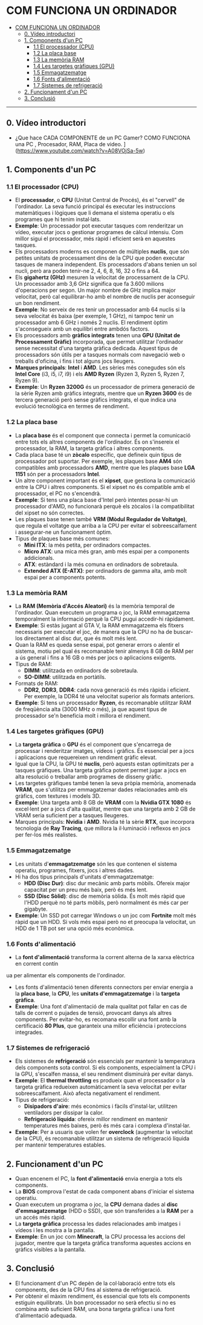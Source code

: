 # COM FUNCIONA UN ORDINADOR

- [COM FUNCIONA UN ORDINADOR](#com-funciona-un-ordinador)
  - [0. Vídeo introductori](#0-vídeo-introductori)
  - [1. Components d'un PC](#1-components-dun-pc)
    - [1.1 El processador (CPU)](#11-el-processador-cpu)
    - [1.2 La placa base](#12-la-placa-base)
    - [1.3 La memòria RAM](#13-la-memòria-ram)
    - [1.4 Les targetes gràfiques (GPU)](#14-les-targetes-gràfiques-gpu)
    - [1.5 Emmagatzematge](#15-emmagatzematge)
    - [1.6 Fonts d'alimentació](#16-fonts-dalimentació)
    - [1.7 Sistemes de refrigeració](#17-sistemes-de-refrigeració)
  - [2. Funcionament d'un PC](#2-funcionament-dun-pc)
  - [3. Conclusió](#3-conclusió)

---

## 0. Vídeo introductori

- ¿Que hace CADA COMPONENTE de un PC Gamer? COMO FUNCIONA una PC , Procesador, RAM, Placa de video.
](<https://www.youtube.com/watch?v=A08VOjSa-5w>)

## 1. Components d'un PC

### 1.1 El processador (CPU)

- El **processador**, o **CPU** (Unitat Central de Procés), és el "cervell" de l'ordinador. La seva funció principal és executar les instruccions matemàtiques i lògiques que li demana el sistema operatiu o els programes que hi tenim instal·lats.
- **Exemple**: Un processador pot executar tasques com renderitzar un vídeo, executar jocs o gestionar programes de càlcul intensiu. Com millor sigui el processador, més ràpid i eficient serà en aquestes tasques.
- Els processadors moderns es componen de múltiples **nuclis**, que són petites unitats de processament dins de la CPU que poden executar tasques de manera independent. Els processadors d'abans tenien un sol nucli, però ara poden tenir-ne 2, 4, 6, 8, 16, 32 o fins a 64.
- Els **gigahertz (GHz)** mesuren la velocitat de processament de la CPU. Un processador amb 3,6 GHz significa que fa 3.600 milions d'operacions per segon. Un major nombre de GHz implica major velocitat, però cal equilibrar-ho amb el nombre de nuclis per aconseguir un bon rendiment.
- **Exemple**: No serveix de res tenir un processador amb 64 nuclis si la seva velocitat és baixa (per exemple, 1 GHz), ni tampoc tenir un processador amb 6 GHz i només 2 nuclis. El rendiment òptim s'aconsegueix amb un equilibri entre ambdós factors.
- Els processadors amb **gràfics integrats** tenen una **GPU (Unitat de Processament Gràfic)** incorporada, que permet utilitzar l'ordinador sense necessitat d'una targeta gràfica dedicada. Aquest tipus de processadors són útils per a tasques normals com navegació web o treballs d'oficina, i fins i tot alguns jocs lleugers.
- **Marques principals**: **Intel** i **AMD**. Les sèries més conegudes són els **Intel Core** (i3, i5, i7, i9) i els **AMD Ryzen** (Ryzen 3, Ryzen 5, Ryzen 7, Ryzen 9).
- **Exemple**: Un **Ryzen 3200G** és un processador de primera generació de la sèrie Ryzen amb gràfics integrats, mentre que un **Ryzen 3600** és de tercera generació però sense gràfics integrats, el que indica una evolució tecnològica en termes de rendiment.

### 1.2 La placa base

- La **placa base** és el component que connecta i permet la comunicació entre tots els altres components de l'ordinador. És on s'insereix el processador, la RAM, la targeta gràfica i altres components.
- Cada placa base té un **zòcalo** específic, que defineix quin tipus de processador pot suportar. Per exemple, les plaques base **AM4** són compatibles amb processadors **AMD**, mentre que les plaques base **LGA 1151** són per a processadors **Intel**.
- Un altre component important és el **xipset**, que gestiona la comunicació entre la CPU i altres components. Si el xipset no és compatible amb el processador, el PC no s'encendrà.
- **Exemple**: Si tens una placa base d'Intel però intentes posar-hi un processador d'AMD, no funcionarà perquè els zòcalos i la compatibilitat del xipset no són correctes.
- Les plaques base tenen també **VRM (Mòdul Regulador de Voltatge)**, que regula el voltatge que arriba a la CPU per evitar el sobreescalfament i assegurar-ne un funcionament òptim.
- Tipus de plaques base més comunes:
  - **Mini ITX**: la més petita, per ordinadors compactes.
  - **Micro ATX**: una mica més gran, amb més espai per a components addicionals.
  - **ATX**: estàndard i la més comuna en ordinadors de sobretaula.
  - **Extended ATX (E-ATX)**: per ordinadors de gamma alta, amb molt espai per a components potents.
  
### 1.3 La memòria RAM

- La **RAM (Memòria d'Accés Aleatori)** és la memòria temporal de l'ordinador. Quan executem un programa o joc, la RAM emmagatzema temporalment la informació perquè la CPU pugui accedir-hi ràpidament.
- **Exemple**: Si estàs jugant al GTA V, la RAM emmagatzema els fitxers necessaris per executar el joc, de manera que la CPU no ha de buscar-los directament al disc dur, que és molt més lent.
- Quan la RAM es queda sense espai, pot generar errors o alentir el sistema, motiu pel qual és recomanable tenir almenys 8 GB de RAM per a ús general i fins a 16 GB o més per jocs o aplicacions exigents.
- Tipus de RAM:
  - **DIMM**: utilitzada en ordinadors de sobretaula.
  - **SO-DIMM**: utilitzada en portàtils.
- Formats de RAM:
  - **DDR2**, **DDR3**, **DDR4**: cada nova generació és més ràpida i eficient. Per exemple, la DDR4 té una velocitat superior als formats anteriors.
- **Exemple**: Si tens un processador **Ryzen**, és recomanable utilitzar RAM de freqüència alta (3000 MHz o més), ja que aquest tipus de processador se'n beneficia molt i millora el rendiment.

### 1.4 Les targetes gràfiques (GPU)

- La **targeta gràfica** o **GPU** és el component que s'encarrega de processar i renderitzar imatges, vídeos i gràfics. És essencial per a jocs i aplicacions que requereixen un rendiment gràfic elevat.
- Igual que la CPU, la GPU té **nuclis**, però aquests estan optimitzats per a tasques gràfiques. Una targeta gràfica potent permet jugar a jocs en alta resolució o treballar amb programes de disseny gràfic.
- Les targetes gràfiques també tenen la seva pròpia memòria, anomenada **VRAM**, que s'utilitza per emmagatzemar dades relacionades amb els gràfics, com textures i models 3D.
- **Exemple**: Una targeta amb 8 GB de **VRAM** com la **Nvidia GTX 1080** és excel·lent per a jocs d'alta qualitat, mentre que una targeta amb 2 GB de VRAM seria suficient per a tasques lleugeres.
- Marques principals: **Nvidia** i **AMD**. Nvidia té la sèrie **RTX**, que incorpora tecnologia de **Ray Tracing**, que millora la il·luminació i reflexos en jocs per fer-los més realistes.
  
### 1.5 Emmagatzematge

- Les unitats d'**emmagatzematge** són les que contenen el sistema operatiu, programes, fitxers, jocs i altres dades.
- Hi ha dos tipus principals d'unitats d'emmagatzematge:
  - **HDD (Disc Dur)**: disc dur mecànic amb parts mòbils. Ofereix major capacitat per un preu més baix, però és més lent.
  - **SSD (Disc Sòlid)**: disc de memòria sòlida. És molt més ràpid que l'HDD perquè no té parts mòbils, però normalment és més car per gigabyte.
- **Exemple**: Un SSD pot carregar Windows o un joc com **Fortnite** molt més ràpid que un HDD. Si vols més espai però no et preocupa la velocitat, un HDD de 1 TB pot ser una opció més econòmica.
  
### 1.6 Fonts d'alimentació

- La **font d'alimentació** transforma la corrent alterna de la xarxa elèctrica en corrent contín

ua per alimentar els components de l'ordinador.

- Les fonts d'alimentació tenen diferents connectors per enviar energia a la **placa base**, la **CPU**, les **unitats d'emmagatzematge** i la **targeta gràfica**.
- **Exemple**: Una font d'alimentació de mala qualitat pot fallar en cas de talls de corrent o pujades de tensió, provocant danys als altres components. Per evitar-ho, es recomana escollir una font amb la certificació **80 Plus**, que garanteix una millor eficiència i proteccions integrades.

### 1.7 Sistemes de refrigeració

- Els sistemes de **refrigeració** són essencials per mantenir la temperatura dels components sota control. Si els components, especialment la CPU i la GPU, s'escalfen massa, el seu rendiment disminuirà per evitar danys.
- **Exemple**: El **thermal throttling** es produeix quan el processador o la targeta gràfica redueixen automàticament la seva velocitat per evitar sobreescalfament. Això afecta negativament el rendiment.
- Tipus de refrigeració:
  - **Disipadors d'aire**: més econòmics i fàcils d'instal·lar, utilitzen ventiladors per dissipar la calor.
  - **Refrigeració líquida**: ofereix millor rendiment en mantenir temperatures més baixes, però és més cara i complexa d'instal·lar.
- **Exemple**: Per a usuaris que volen fer **overclock** (augmentar la velocitat de la CPU), és recomanable utilitzar un sistema de refrigeració líquida per mantenir temperatures estables.

## 2. Funcionament d'un PC

- Quan encenem el PC, la **font d'alimentació** envia energia a tots els components.
- La **BIOS** comprova l'estat de cada component abans d'iniciar el sistema operatiu.
- Quan executem un programa o joc, la **CPU** demana dades al **disc d'emmagatzematge** (HDD o SSD), que són transferides a la **RAM** per a un accés més ràpid.
- La **targeta gràfica** processa les dades relacionades amb imatges i vídeos i les mostra a la pantalla.
- **Exemple**: En un joc com **Minecraft**, la CPU processa les accions del jugador, mentre que la targeta gràfica transforma aquestes accions en gràfics visibles a la pantalla.

## 3. Conclusió

- El funcionament d'un PC depèn de la col·laboració entre tots els components, des de la CPU fins al sistema de refrigeració.
- Per obtenir el màxim rendiment, és essencial que tots els components estiguin equilibrats. Un bon processador no serà efectiu si no es combina amb suficient RAM, una bona targeta gràfica i una font d'alimentació adequada.
